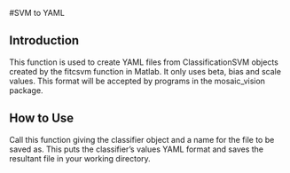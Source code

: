 #SVM to YAML

Introduction
------------
This function is used to create YAML files from ClassificationSVM objects created by the fitcsvm function in Matlab. It only uses beta, bias and scale values. This format will be accepted by programs in the mosaic_vision package.

How to Use
----------
Call this function giving the classifier object and a name for the file to be saved as. This puts the classifier’s values YAML format and saves the resultant file in your working directory.

